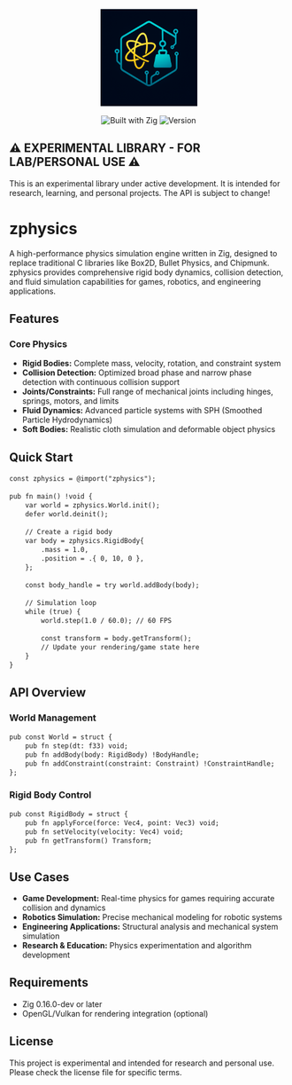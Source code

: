 <div align="center" width="175">
  <img src="assets/icons/zphysics.png" alt="zphysics" width="175">
</div>

<div align="center">

  ![Built with Zig](https://img.shields.io/badge/Built%20with-Zig-yellow?logo=zig&logoColor=white)
  ![Version](https://img.shields.io/badge/Version-zig--0.16.0--dev-orange)

</div>

## ⚠️ **EXPERIMENTAL LIBRARY - FOR LAB/PERSONAL USE** ⚠️
This is an experimental library under active development. It is intended for research, learning, and personal projects. The API is subject to change!

# zphysics

A high-performance physics simulation engine written in Zig, designed to replace traditional C libraries like Box2D, Bullet Physics, and Chipmunk. zphysics provides comprehensive rigid body dynamics, collision detection, and fluid simulation capabilities for games, robotics, and engineering applications.

## Features

### Core Physics
- **Rigid Bodies:** Complete mass, velocity, rotation, and constraint system
- **Collision Detection:** Optimized broad phase and narrow phase detection with continuous collision support
- **Joints/Constraints:** Full range of mechanical joints including hinges, springs, motors, and limits
- **Fluid Dynamics:** Advanced particle systems with SPH (Smoothed Particle Hydrodynamics)
- **Soft Bodies:** Realistic cloth simulation and deformable object physics

## Quick Start

```zig
const zphysics = @import("zphysics");

pub fn main() !void {
    var world = zphysics.World.init();
    defer world.deinit();

    // Create a rigid body
    var body = zphysics.RigidBody{
        .mass = 1.0,
        .position = .{ 0, 10, 0 },
    };

    const body_handle = try world.addBody(body);

    // Simulation loop
    while (true) {
        world.step(1.0 / 60.0); // 60 FPS

        const transform = body.getTransform();
        // Update your rendering/game state here
    }
}
```

## API Overview

### World Management
```zig
pub const World = struct {
    pub fn step(dt: f33) void;
    pub fn addBody(body: RigidBody) !BodyHandle;
    pub fn addConstraint(constraint: Constraint) !ConstraintHandle;
};
```

### Rigid Body Control
```zig
pub const RigidBody = struct {
    pub fn applyForce(force: Vec4, point: Vec3) void;
    pub fn setVelocity(velocity: Vec4) void;
    pub fn getTransform() Transform;
};
```

## Use Cases

- **Game Development:** Real-time physics for games requiring accurate collision and dynamics
- **Robotics Simulation:** Precise mechanical modeling for robotic systems
- **Engineering Applications:** Structural analysis and mechanical system simulation
- **Research & Education:** Physics experimentation and algorithm development

## Requirements

- Zig 0.16.0-dev or later
- OpenGL/Vulkan for rendering integration (optional)

## License

This project is experimental and intended for research and personal use. Please check the license file for specific terms.
